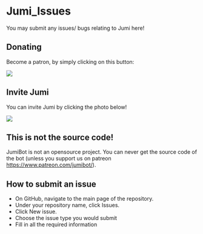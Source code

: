 # Jumi_Issues
You may submit any issues/ bugs relating to Jumi here!

## Donating
Become a patron, by simply clicking on this button:

[![](https://c5.patreon.com/external/logo/become_a_patron_button.png)](https://www.patreon.com/jumibot/)

## Invite Jumi
You can invite Jumi by clicking the photo below!

[![](https://i.ibb.co/CWhtS4S/invitejumi.jpg)](https://invite.jumibot.xyz)

## This is not the source code!
JumiBot is not an opensource project. You can never get the source code of the bot (unless you support us on patreon https://www.patreon.com/jumibot/).

## How to submit an issue
- On GitHub, navigate to the main page of the repository.
- Under your repository name, click Issues.
- Click New issue.
- Choose the issue type you would submit
- Fill in all the required information

